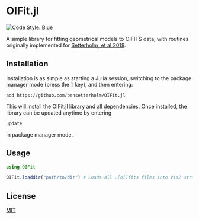 # OIFit.jl

[![Code Style: Blue](https://img.shields.io/badge/code%20style-blue-4495d1.svg)](https://github.com/invenia/BlueStyle)

A simple library for fitting geometrical models to OIFITS data, with routines originally implemented for [Setterholm, et al 2018](https://doi.org/10.3847/1538-4357/aaef2c).

## Installation

Installation is as simple as starting a Julia session, switching to the package manager mode (press the `]` key), and then entering:

```
add https://github.com/bensetterholm/OIFit.jl
```

This will install the OIFit.jl library and all dependencies. Once installed, the library can be updated anytime by entering
```
update
```
in package manager mode.

## Usage

```julia
using OIFit

OIFit.loaddir("path/to/dir") # Loads all .[oi]fits files into Vis2 structures
```

## License

[MIT](LICENSE)
